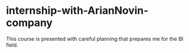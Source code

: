 # internship-with-ArianNovin-company
This course is presented with careful planning that prepares me for the BI field.
